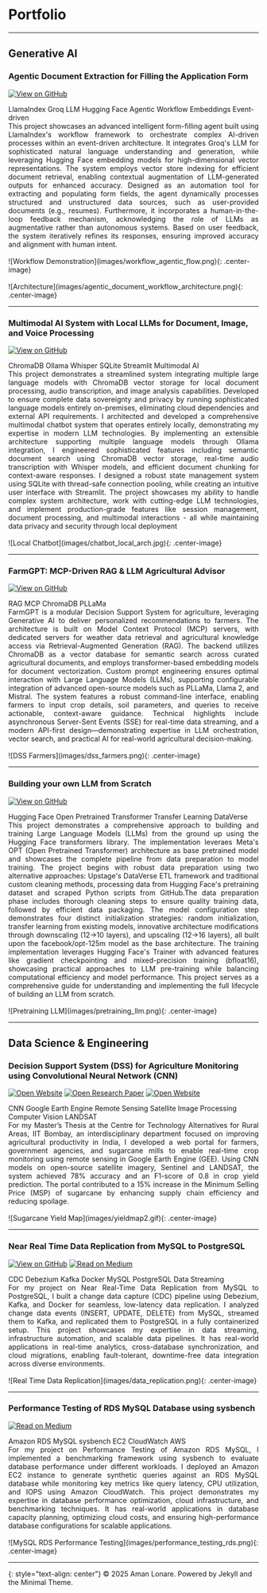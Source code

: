 # Portfolio

---

## Generative AI

### Agentic Document Extraction for Filling the Application Form

[![View on GitHub](https://img.shields.io/badge/GitHub-View_on_GitHub-blue?logo=GitHub)](https://github.com/amanlonare/agentic_document_form_filler)

<div class="tech-stack">
  <span class="tech-badge">LlamaIndex</span>
  <span class="tech-badge">Groq LLM</span>
  <span class="tech-badge">Hugging Face</span>
  <span class="tech-badge">Agentic Workflow</span>
  <span class="tech-badge">Embeddings</span>
  <span class="tech-badge">Event-driven</span>
</div>

<div style="text-align: justify">
This project showcases an advanced intelligent form-filling agent built using LlamaIndex's workflow framework to orchestrate complex AI-driven processes within an event-driven architecture. It integrates Groq's LLM for sophisticated natural language understanding and generation, while leveraging Hugging Face embedding models for high-dimensional vector representations. The system employs vector store indexing for efficient document retrieval, enabling contextual augmentation of LLM-generated outputs for enhanced accuracy. Designed as an automation tool for extracting and populating form fields, the agent dynamically processes structured and unstructured data sources, such as user-provided documents (e.g., resumes). Furthermore, it incorporates a human-in-the-loop feedback mechanism, acknowledging the role of LLMs as augmentative rather than autonomous systems. Based on user feedback, the system iteratively refines its responses, ensuring improved accuracy and alignment with human intent.
</div>

<br>
![Workflow Demonstration](images/workflow_agentic_flow.png){: .center-image}
<br>

<br>
![Architecture](images/agentic_document_workflow_architecture.png){: .center-image}
<br>

---

### Multimodal AI System with Local LLMs for Document, Image, and Voice Processing

[![View on GitHub](https://img.shields.io/badge/GitHub-View_on_GitHub-blue?logo=GitHub)](https://github.com/amanlonare/chatbot_local)

<div class="tech-stack">
  <span class="tech-badge">ChromaDB</span>
  <span class="tech-badge">Ollama</span>
  <span class="tech-badge">Whisper</span>
  <span class="tech-badge">SQLite</span>
  <span class="tech-badge">Streamlit</span>
  <span class="tech-badge">Multimodal AI</span>
</div>

<div style="text-align: justify">
This project demonstrates a streamlined system integrating multiple large language models with ChromaDB vector storage for local document processing, audio transcription, and image analysis capabilities. Developed to ensure complete data sovereignty and privacy by running sophisticated language models entirely on-premises, eliminating cloud dependencies and external API requirements. I architected and developed a comprehensive multimodal chatbot system that operates entirely locally, demonstrating my expertise in modern LLM technologies. By implementing an extensible architecture supporting multiple language models through Ollama integration, I engineered sophisticated features including semantic document search using ChromaDB vector storage, real-time audio transcription with Whisper models, and efficient document chunking for context-aware responses. I designed a robust state management system using SQLite with thread-safe connection pooling, while creating an intuitive user interface with Streamlit. The project showcases my ability to handle complex system architecture, work with cutting-edge LLM technologies, and implement production-grade features like session management, document processing, and multimodal interactions - all while maintaining data privacy and security through local deployment
</div>

<br>
![Local Chatbot](images/chatbot_local_arch.jpg){: .center-image}
<br>

---

### FarmGPT: MCP-Driven RAG & LLM Agricultural Advisor

[![View on GitHub](https://img.shields.io/badge/GitHub-View_on_GitHub-blue?logo=GitHub)](https://github.com/amanlonare/dss_farmers.git)

<div class="tech-stack">
  <span class="tech-badge">RAG</span>
  <span class="tech-badge">MCP</span>
  <span class="tech-badge">ChromaDB</span>
  <span class="tech-badge">PLLaMa</span>
</div>

<div style="text-align: justify">
FarmGPT is a modular Decision Support System for agriculture, leveraging Generative AI to deliver personalized recommendations to farmers. The architecture is built on Model Context Protocol (MCP) servers, with dedicated servers for weather data retrieval and agricultural knowledge access via Retrieval-Augmented Generation (RAG). The backend utilizes ChromaDB as a vector database for semantic search across curated agricultural documents, and employs transformer-based embedding models for document vectorization. Custom prompt engineering ensures optimal interaction with Large Language Models (LLMs), supporting configurable integration of advanced open-source models such as PLLaMa, Llama 2, and Mistral. The system features a robust command-line interface, enabling farmers to input crop details, soil parameters, and queries to receive actionable, context-aware guidance. Technical highlights include asynchronous Server-Sent Events (SSE) for real-time data streaming, and a modern API-first design—demonstrating expertise in LLM orchestration, vector search, and practical AI for real-world agricultural decision-making.
</div>

<br>
![DSS Farmers](images/dss_farmers.png){: .center-image}
<br>

---

### Building your own LLM from Scratch

[![View on GitHub](https://img.shields.io/badge/GitHub-View_on_GitHub-blue?logo=GitHub)](https://github.com/amanlonare/pretraining_llm_scratch)

<div class="tech-stack">
  <span class="tech-badge">Hugging Face</span>
  <span class="tech-badge">Open Pretrained Transformer</span>
  <span class="tech-badge">Transfer Learning</span>
  <span class="tech-badge">DataVerse</span>
</div>

<div style="text-align: justify">
This project demonstrates a comprehensive approach to building and training Large Language Models (LLMs) from the ground up using the Hugging Face transformers library. The implementation leveraes Meta's OPT (Open Pretrained Transformer) architecture as base pretrained model and showcases the complete pipeline from data preparation to model training. The project begins with robust data preparation using two alternative approaches: Upstage's DataVerse ETL framework and traditional custom cleaning methods, processing data from Hugging Face's pretraining dataset and scraped Python scripts from GitHub.The data preparation phase includes thorough cleaning steps to ensure quality training data, followed by efficient data packaging. The model configuration step demonstrates four distinct initialization strategies: random initialization, transfer learning from existing models, innovative architecture modifications through downscaling (12→10 layers), and upscaling (12→16 layers), all built upon the facebook/opt-125m model as the base architecture. The training implementation leverages Hugging Face's Trainer with advanced features like gradient checkpointing and mixed-precision training (bfloat16), showcasing practical approaches to LLM pre-training while balancing computational efficiency and model performance. This project serves as a comprehensive guide for understanding and implementing the full lifecycle of building an LLM from scratch.
</div>

<br>
![Pretraining LLM](images/pretraining_llm.png){: .center-image}
<br>

---

## Data Science & Engineering

### Decision Support System (DSS) for Agriculture Monitoring using Convolutional Neural Network (CNN)

[![Open Website](https://img.shields.io/badge/Demo-blue?logo=googlechrome&logoColor=white)](https://amanlonare95.users.earthengine.app/view/yieldmap)
[![Open Research Paper](https://img.shields.io/badge/PDF-Research_Paper-blue?logo=adobe-acrobat-reader&logoColor=white)](pdf/ResearchPaper.pdf)
[![Open Website](https://img.shields.io/badge/Thesis_Report-blue?logo=googlechrome&logoColor=white)](https://drive.google.com/file/d/1Lz0lGihqu9yEgA_ge1wRRViohPJtWRxg/view)

<div class="tech-stack">
  <span class="tech-badge">CNN</span>
  <span class="tech-badge">Google Earth Engine</span>
  <span class="tech-badge">Remote Sensing</span>
  <span class="tech-badge">Satellite Image Processing</span>
  <span class="tech-badge">Computer Vision</span>
  <span class="tech-badge">LANDSAT</span>
</div>

<div style="text-align: justify">
For my Master’s Thesis at the Centre for Technology Alternatives for Rural Areas, IIT Bombay, an interdisciplinary department focused on improving agricultural productivity in India, I developed a web portal for farmers, government agencies, and sugarcane mills to enable real-time crop monitoring using remote sensing in Google Earth Engine (GEE). Using CNN models on open-source satellite imagery, Sentinel and LANDSAT, the system achieved 78% accuracy and an F1-score of 0.8 in crop yield prediction. The portal contributed to a 15% increase in the Minimum Selling Price (MSP) of sugarcane by enhancing supply chain efficiency and reducing spoilage.
</div>

<br>
![Sugarcane Yield Map](images/yieldmap2.gif){: .center-image}
<br>

---

### Near Real Time Data Replication from MySQL to PostgreSQL

[![View on GitHub](https://img.shields.io/badge/GitHub-View_on_GitHub-blue?logo=GitHub)](https://github.com/amanlonare/CDC-MySQL-Debezium-PostgreSQL)
[![Read on Medium](https://img.shields.io/badge/Medium-Read_on_Medium-blue?logo=medium)](https://medium.com/@amanlonare/near-real-time-data-replication-from-mysql-to-postgresql-ii-3c8d7a56cc8f)

<div class="tech-stack">
  <span class="tech-badge">CDC</span>
  <span class="tech-badge">Debezium</span>
  <span class="tech-badge">Kafka</span>
  <span class="tech-badge">Docker</span>
  <span class="tech-badge">MySQL</span>
  <span class="tech-badge">PostgreSQL</span>
  <span class="tech-badge">Data Streaming</span>
</div>

<div style="text-align: justify">For my project on Near Real-Time Data Replication from MySQL to PostgreSQL, I built a change data capture (CDC) pipeline using Debezium, Kafka, and Docker for seamless, low-latency data replication. I analyzed change data events (INSERT, UPDATE, DELETE) from MySQL, streamed them to Kafka, and replicated them to PostgreSQL in a fully containerized setup. This project showcases my expertise in data streaming, infrastructure automation, and scalable data pipelines. It has real-world applications in real-time analytics, cross-database synchronization, and cloud migrations, enabling fault-tolerant, downtime-free data integration across diverse environments.</div>
<br>
![Real Time Data Replication](images/data_replication.png){: .center-image}
<br>

---

### Performance Testing of RDS MySQL Database using sysbench

[![Read on Medium](https://img.shields.io/badge/Medium-Read_on_Medium-blue?logo=medium)](https://medium.com/@amanlonare/performance-testing-of-rds-mysql-database-using-sysbench-d95eca450fa7)

<div class="tech-stack">
  <span class="tech-badge">Amazon RDS</span>
  <span class="tech-badge">MySQL</span>
  <span class="tech-badge">sysbench</span>
  <span class="tech-badge">EC2</span>
  <span class="tech-badge">CloudWatch</span>
  <span class="tech-badge">AWS</span>
</div>

<div style="text-align: justify">For my project on Performance Testing of Amazon RDS MySQL, I implemented a benchmarking framework using sysbench to evaluate database performance under different workloads. I deployed an Amazon EC2 instance to generate synthetic queries against an RDS MySQL database while monitoring key metrics like query latency, CPU utilization, and IOPS using Amazon CloudWatch. This project demonstrates my expertise in database performance optimization, cloud infrastructure, and benchmarking techniques. It has real-world applications in database capacity planning, optimizing cloud costs, and ensuring high-performance database configurations for scalable applications.</div>
<br>
![MySQL RDS Performance Testing](images/performance_testing_rds.png){: .center-image}
<br>

---
{: style="text-align: center"}
© 2025 Aman Lonare. Powered by Jekyll and the Minimal Theme.
